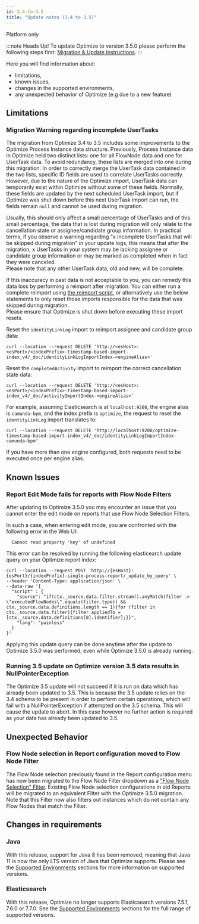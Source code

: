 ```yaml
---
id: 3.4-to-3.5
title: "Update notes (3.4 to 3.5)"
---
```


<span class="badge badge--platform">Platform only</span>

:::note Heads Up!
To update Optimize to version 3.5.0 please perform the following steps first: [Migration & Update Instructions](./instructions.md).
:::

Here you will find information about:

* limitations, 
* known issues, 
* changes in the supported environments, 
* any unexpected behavior of Optimize (e.g due to a new feature)

## Limitations

### Migration Warning regarding incomplete UserTasks
The migration from Optimize 3.4 to 3.5 includes some improvements to the Optimize Process Instance data structure. Previously, Process Instance data in Optimize held two distinct lists: one for all FlowNode data and one for UserTask data. To avoid redundancy, these lists are merged into one during this migration. In order to correctly merge the UserTask data contained in the two lists, specific ID fields are used to correlate UserTasks correctly. However, due to the nature of the Optimize import, UserTask data can temporarily exist within Optimize without some of these fields. Normally, these fields are updated by the next scheduled UserTask import, but if Optimize was shut down before this next UserTask import can run, the fields remain `null` and cannot be used during migration.

Usually, this should only affect a small percentage of UserTasks and of this small percentage, the data that is lost during migration will only relate to the cancellation state or assignee/candidate group information. In practical terms, if you observe a warning regarding "x incomplete UserTasks that will be skipped during migration" in your update logs, this means that after the migration, x UserTasks in your system may be lacking assignee or candidate group information or may be marked as completed when in fact they were canceled.  
Please note that any other UserTask data, old and new, will be complete.

If this inaccuracy in past data is not acceptable to you, you can remedy this data loss by performing a reimport after migration. You can either run a complete reimport using [the reimport script](../../reimport), or alternatively use the below statements to only reset those imports responsible for the data that was skipped during migration.  
Please ensure that Optimize is shut down before executing these import resets.

Reset the `identityLinkLog` import to reimport assignee and candidate group data:
```
curl --location --request DELETE 'http://<esHost>:<esPort>/<indexPrefix>-timestamp-based-import-index_v4/_doc/identityLinkLogImportIndex-<engineAlias>'
```

Reset the `completedActivity` import to reimport the correct cancellation state data:
```
curl --location --request DELETE 'http://<esHost>:<esPort>/<indexPrefix>-timestamp-based-import-index_v4/_doc/activityImportIndex-<engineAlias>'
```

For example, assuming Elasticsearch is at `localhost:9200`, the engine alias is `camunda-bpm`, and the index prefix is `optimize`, the request to reset the `identityLinkLog` import translates to:
```
curl --location --request DELETE 'http://localhost:9200/optimize-timestamp-based-import-index_v4/_doc/identityLinkLogImportIndex-camunda-bpm'
```

If you have more than one engine configured, both requests need to be executed once per engine alias.

## Known Issues

### Report Edit Mode fails for reports with Flow Node Filters

After updating to Optimize 3.5.0 you may encounter an issue that you cannot enter the edit mode on 
reports that use Flow Node Selection Filters.

In such a case, when entering edit mode, you are confronted with the following error in the Web UI:
```
  Cannot read property 'key' of undefined
```

This error can be resolved by running the following elasticearch update query on your Optimize report index:
```
curl --location --request POST 'http://{esHost}:{esPort}/{indexPrefix}-single-process-report/_update_by_query' \
--header 'Content-Type: application/json' \
--data-raw '{
  "script" : {
    "source": "if(ctx._source.data.filter.stream().anyMatch(filter -> \"executedFlowNodes\".equals(filter.type)) && ctx._source.data.definitions.length == 1){for (filter in ctx._source.data.filter){filter.appliedTo = [ctx._source.data.definitions[0].identifier];}}",
    "lang": "painless"
  }
}'
```
Applying this update query can be done anytime after the update to Optimize 3.5.0 was performed, even while Optimize 3.5.0 is already running.

### Running 3.5 update on Optimize version 3.5 data results in NullPointerException

The Optimize 3.5 update will not succeed if it is run on data which has already been updated to 3.5. This is because the 3.5 update relies on the 3.4 schema to be present in order to perform certain operations, which will fail with a NullPointerException if attempted on the 3.5 schema. This will cause the update to abort. In this case however no further action is required as your data has already been updated to 3.5.

## Unexpected Behavior

### Flow Node selection in Report configuration moved to Flow Node Filter

The Flow Node selection previously found in the Report configuration menu has now been migrated to the Flow Node Filter dropdown as a ["Flow Node Selection" Filter](./../../../components/optimize/userguide/additional-features/filters.md/#flow-node-selection). Existing Flow Node selection configurations in old Reports will be migrated to an equivalent Filter with the Optimize 3.5.0 migration. Note that this Filter now also filters out instances which do not contain any Flow Nodes that match the Filter.

## Changes in requirements

### Java

With this release, support for Java 8 has been removed, meaning that Java 11 is now the only LTS version of Java that Optimize supports. Please see the [Supported Environments](./../../../reference/supported-environments.md) sections for more information on supported versions.

### Elasticsearch

With this release, Optimize no longer supports Elasticsearch versions 7.5.1, 7.6.0 or 7.7.0. See the [Supported Environments](./../../../reference/supported-environments.md/#elasticsearch) sections for the full range of supported versions.